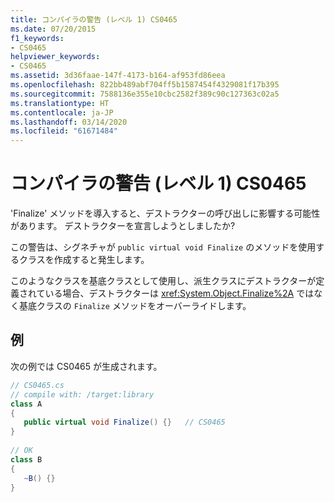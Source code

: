 ```yaml
---
title: コンパイラの警告 (レベル 1) CS0465
ms.date: 07/20/2015
f1_keywords:
- CS0465
helpviewer_keywords:
- CS0465
ms.assetid: 3d36faae-147f-4173-b164-af953fd86eea
ms.openlocfilehash: 822bb489abf704ff5b1587454f4329081f17b395
ms.sourcegitcommit: 7588136e355e10cbc2582f389c90c127363c02a5
ms.translationtype: HT
ms.contentlocale: ja-JP
ms.lasthandoff: 03/14/2020
ms.locfileid: "61671484"
---
```

# <a name="compiler-warning-level-1-cs0465"></a>コンパイラの警告 (レベル 1) CS0465
'Finalize' メソッドを導入すると、デストラクターの呼び出しに影響する可能性があります。 デストラクターを宣言しようとしましたか?  
  
 この警告は、シグネチャが `public virtual void Finalize` のメソッドを使用するクラスを作成すると発生します。  
  
 このようなクラスを基底クラスとして使用し、派生クラスにデストラクターが定義されている場合、デストラクターは <xref:System.Object.Finalize%2A> ではなく基底クラスの `Finalize` メソッドをオーバーライドします。  
  
## <a name="example"></a>例  
 次の例では CS0465 が生成されます。  
  
```csharp  
// CS0465.cs  
// compile with: /target:library  
class A  
{  
   public virtual void Finalize() {}   // CS0465  
}  
  
// OK  
class B  
{  
   ~B() {}  
}  
```
